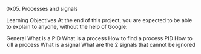 0x05. Processes and signals

Learning Objectives
At the end of this project, you are expected to be able to explain to anyone, without the help of Google:

General
What is a PID
What is a process
How to find a process PID
How to kill a process
What is a signal
What are the 2 signals that cannot be ignored
